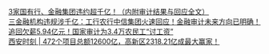   
[3家国有行、金融集团违约超千亿！（内附审计结果与回应全文）](http://www.dianyue.me/archives/562/04mae6szpke0da7k/)  
[三金融机构违规涉千亿：工行农行中信集团火速回应！金融审计未来方向已明确！](http://www.dianyue.me/archives/841/3tvaoagslgvz320a/)  
[追回欠薪5.94亿元！国家审计为3.4万农民工“讨工资”](http://www.dianyue.me/archives/076/q4q6ujt5ctqpgcda/)  
[西安时刻 | 472个项目总额12600亿，高新区2318.21亿成最大赢家！](http://www.dianyue.me/archives/185/zwdlwhehxlgdlieo/)
